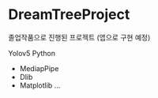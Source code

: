 # DreamTreeProject

졸업작품으로 진행된 프로젝트
(앱으로 구현 예정)

Yolov5
Python
- MediapPipe
- Dlib
- Matplotlib
...
